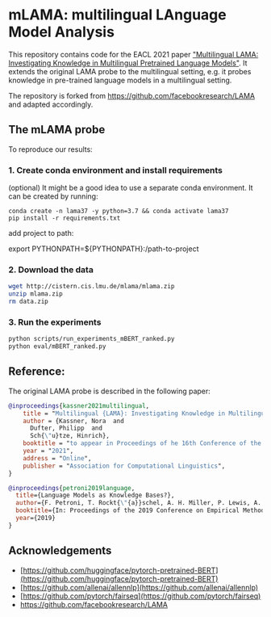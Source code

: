 # mLAMA: multilingual LAnguage Model Analysis

This repository contains code for the EACL 2021 paper ["Multilingual LAMA: Investigating Knowledge in Multilingual Pretrained Language Models"](xxx).
It extends the original LAMA probe to the multilingual setting, e.g. it probes knowledge in pre-trained language models in a multilingual setting.

The repository is forked from https://github.com/facebookresearch/LAMA and adapted accordingly. 

## The mLAMA probe

To reproduce our results:

### 1. Create conda environment and install requirements

(optional) It might be a good idea to use a separate conda environment. It can be created by running:
```
conda create -n lama37 -y python=3.7 && conda activate lama37
pip install -r requirements.txt
```

add project to path:

export PYTHONPATH=${PYTHONPATH}:/path-to-project

### 2. Download the data


```bash
wget http://cistern.cis.lmu.de/mlama/mlama.zip
unzip mlama.zip
rm data.zip
```

### 3. Run the experiments

```bash
python scripts/run_experiments_mBERT_ranked.py 
python eval/mBERT_ranked.py
```

## Reference:

The original LAMA probe is described in the following paper:

```bibtex
@inproceedings{kassner2021multilingual,
    title = "Multilingual {LAMA}: Investigating Knowledge in Multilingual Pretrained Language Models",
    author = {Kassner, Nora  and
      Dufter, Philipp  and
      Sch{\"u}tze, Hinrich},
    booktitle = "to appear in Proceedings of he 16th Conference of the European Chapter of the Association for Computational Linguistics",
    year = "2021",
    address = "Online",
    publisher = "Association for Computational Linguistics",
}

@inproceedings{petroni2019language,
  title={Language Models as Knowledge Bases?},
  author={F. Petroni, T. Rockt{\"{a}}schel, A. H. Miller, P. Lewis, A. Bakhtin, Y. Wu and S. Riedel},
  booktitle={In: Proceedings of the 2019 Conference on Empirical Methods in Natural Language Processing (EMNLP), 2019},
  year={2019}
}
```

## Acknowledgements

* [https://github.com/huggingface/pytorch-pretrained-BERT](https://github.com/huggingface/pytorch-pretrained-BERT)
* [https://github.com/allenai/allennlp](https://github.com/allenai/allennlp)
* [https://github.com/pytorch/fairseq](https://github.com/pytorch/fairseq)
* https://github.com/facebookresearch/LAMA
